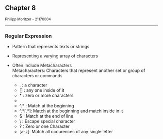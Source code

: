 ## Chapter 8
<small>Philipp Moritzer - 21170004</small>
<hr/>

### Regular Expression

- Pattern that represents texts or strings

- Representing a varying array of characters

- Often include Metacharacters  
Metacharacters: Characters that represent another set or group of characters or commands
  - . : a character
  - [] : any one inside of it
  - \* : zero or more characters
  - [^.*]: Do NOT match any inside of it
  - ^.* : Match at the beginning
  - ^.\*[.*]: Match at the beginning and match inside in it
  - $ : Match at the end of line
  - \\ : Escape special character
  - ? : Zero or one Character
  - [a-z]: Match all occurences of any single letter 